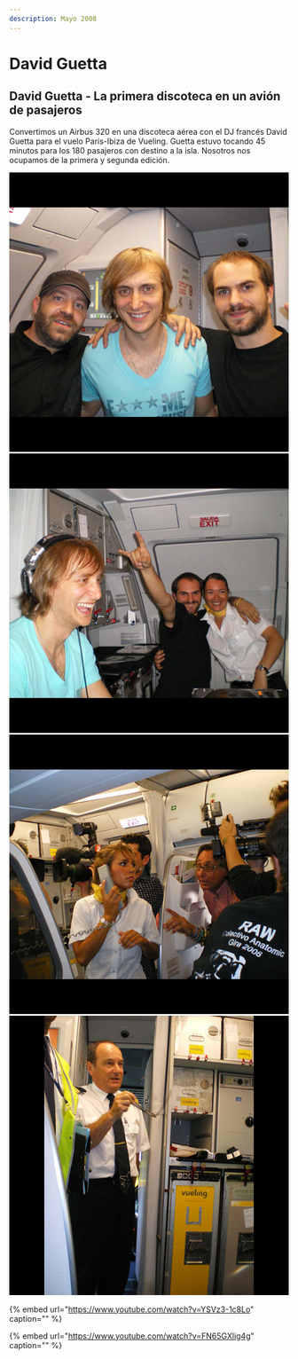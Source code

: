 ```yaml
---
description: Mayo 2008
---
```


# David Guetta

## David Guetta - La primera discoteca en un avión de pasajeros

Convertimos un Airbus 320 en una discoteca aérea con el DJ francés David Guetta para el vuelo Paris-Ibiza de Vueling. Guetta estuvo tocando 45 minutos para los 180 pasajeros con destino a la isla. Nosotros nos ocupamos de la primera y segunda edición.

![](../../../.gitbook/assets/emotique-2008-05-vueling-david-guetta-1-.jpg) ![](../../../.gitbook/assets/emotique-2008-05-vueling-david-guetta-2-.jpg) ![](../../../.gitbook/assets/emotique-2008-05-vueling-david-guetta-3-.jpg) ![](../../../.gitbook/assets/emotique-2008-05-vueling-david-guetta-4-.jpg)

{% embed url="https://www.youtube.com/watch?v=YSVz3-1c8Lo" caption="" %}

{% embed url="https://www.youtube.com/watch?v=FN65GXlig4g" caption="" %}

